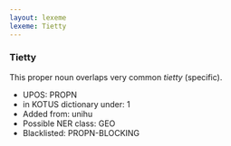 ```yaml
---
layout: lexeme
lexeme: Tietty
---
```


###  Tietty

This proper noun overlaps  very common *tietty* (specific).
* UPOS:  PROPN
* in KOTUS dictionary under:  1
* Added from:  unihu
* Possible NER class:  GEO
* Blacklisted:  PROPN-BLOCKING

